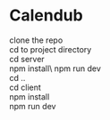 # Calendub

clone the repo\
cd to project directory\
cd server\
npm install\ 
npm run dev\
cd ..\
cd client\
npm install\
npm run dev

